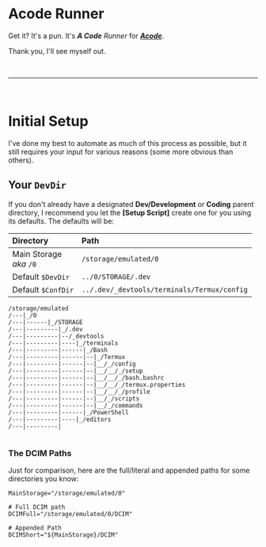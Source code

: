 # Acode Runner

Get it? It's a pun. It's *__A Code__ Runner* for __*[Acode](https://github.com/deadlyjack/Acode)*__.

Thank you, I'll see myself out.

<br />

---

<br />

# Initial Setup

I've done my best to automate as much of this process as possible, but it still requires your input for various reasons (some more obvious than others).

## Your `DevDir`

If you don't already have a designated __Dev/Development__ or __Coding__ parent directory, I recommend you let the __[Setup Script]__ create one for you using its defaults. The defaults will be:

| Directory | Path |
| :---      | :--- |
| Main Storage<br />*aka* `/0` | `/storage/emulated/0` |
| Default `$DevDir` | `../0/STORAGE/.dev` |
| Default `$ConfDir` | `../.dev/_devtools/terminals/Termux/config` |

```
/storage/emulated
/---|_/0
/---|------|_/STORAGE
/---|---------|_/.dev
/---|---------|--/_devtools
/---|---------|----|_/terminals
/---|---------|------|_/Bash
/---|---------|------|--|_/Termux
/---|---------|------|--|__/_/config
/---|---------|------|--|__/__/_/setup
/---|---------|------|--|__/__/_/bash.bashrc
/---|---------|------|--|__/__/_/termux.properties
/---|---------|------|--|__/__/_/profile
/---|---------|------|--|__/_/scripts
/---|---------|------|--|__/_/commands
/---|---------|------|_/PowerShell
/---|---------|----|_/editors
/---|---------|
			  
``` 


### The DCIM Paths

Just for comparison, here are the full/literal and appended paths for some directories you know:

```
MainStorage="/storage/emulated/0"

# Full DCIM path
DCIMFull="/storage/emulated/0/DCIM"

# Appended Path
DCIMShort="${MainStorage}/DCIM"
```